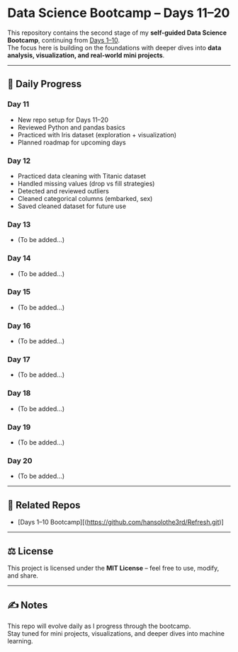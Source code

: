 # Data Science Bootcamp – Days 11–20

This repository contains the second stage of my **self-guided Data Science Bootcamp**, continuing from [Days 1–10]((https://github.com/hansolothe3rd/Refresh.git)).  
The focus here is building on the foundations with deeper dives into **data analysis, visualization, and real-world mini projects**.

---

## 📅 Daily Progress

### Day 11
- New repo setup for Days 11–20
- Reviewed Python and pandas basics
- Practiced with Iris dataset (exploration + visualization)
- Planned roadmap for upcoming days

### Day 12
- Practiced data cleaning with Titanic dataset
- Handled missing values (drop vs fill strategies)
- Detected and reviewed outliers
- Cleaned categorical columns (embarked, sex)
- Saved cleaned dataset for future use


### Day 13
- (To be added…)

### Day 14
- (To be added…)

### Day 15
- (To be added…)

### Day 16
- (To be added…)

### Day 17
- (To be added…)

### Day 18
- (To be added…)

### Day 19
- (To be added…)

### Day 20
- (To be added…)

---

## 🔗 Related Repos
- [Days 1–10 Bootcamp][(https://github.com/hansolothe3rd/Refresh.git)]

---

## ⚖️ License
This project is licensed under the **MIT License** – feel free to use, modify, and share.

---

## ✍️ Notes
This repo will evolve daily as I progress through the bootcamp.  
Stay tuned for mini projects, visualizations, and deeper dives into machine learning.


